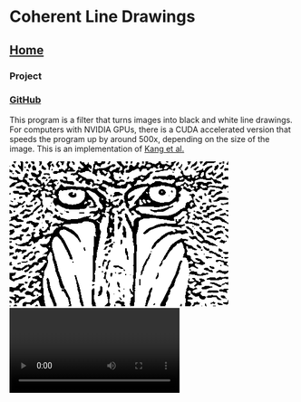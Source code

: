 # Coherent Line Drawings
## [Home](https://dtxiong.github.io/Portfolio/)

### Project
### [GitHub](https://github.com/dtxiong/Coherent-Line-Drawings)

This program is a filter that turns images into black and white line drawings. For computers with NVIDIA GPUs, there is a CUDA accelerated version that speeds the program up by around 500x, depending on the size of the image. 
This is an implementation of [Kang et al.](http://cg.postech.ac.kr/papers/kang_npar07_hi.pdf)

![](./CoherentLineDrawings/baboonLine.png)
![](./CoherentLineDrawings/Montauk.mp4)
